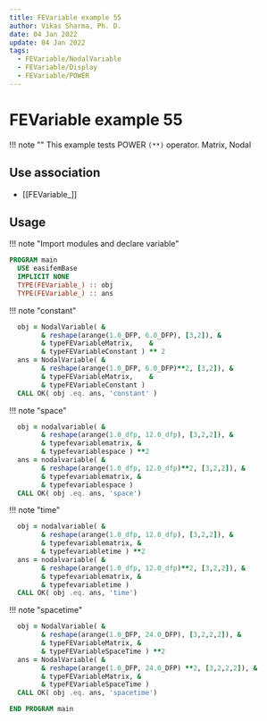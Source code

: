 ```yaml
---
title: FEVariable example 55
author: Vikas Sharma, Ph. D.
date: 04 Jan 2022
update: 04 Jan 2022
tags:
  - FEVariable/NodalVariable
  - FEVariable/Display
  - FEVariable/POWER
---
```


# FEVariable example 55

!!! note ""
    This example tests POWER `(**)` operator. Matrix, Nodal

## Use association

- [[FEVariable_]]

## Usage

!!! note "Import modules and declare variable"

```fortran
PROGRAM main
  USE easifemBase
  IMPLICIT NONE
  TYPE(FEVariable_) :: obj
  TYPE(FEVariable_) :: ans
```

!!! note "constant"

```fortran
  obj = NodalVariable( &
        & reshape(arange(1.0_DFP, 6.0_DFP), [3,2]), &
        & typeFEVariableMatrix,    &
        & typeFEVariableConstant ) ** 2
  ans = NodalVariable( &
        & reshape(arange(1.0_DFP, 6.0_DFP)**2, [3,2]), &
        & typeFEVariableMatrix,    &
        & typeFEVariableConstant )
  CALL OK( obj .eq. ans, 'constant' ) 
```

!!! note "space"

```fortran
  obj = nodalvariable( &
        & reshape(arange(1.0_dfp, 12.0_dfp), [3,2,2]), &
        & typefevariablematrix, &
        & typefevariablespace ) **2
  ans = nodalvariable( &
        & reshape(arange(1.0_dfp, 12.0_dfp)**2, [3,2,2]), &
        & typefevariablematrix, &
        & typefevariablespace )
  CALL OK( obj .eq. ans, 'space') 
```

!!! note "time"

```fortran
  obj = nodalvariable( &
        & reshape(arange(1.0_dfp, 12.0_dfp), [3,2,2]), &
        & typefevariablematrix, &
        & typefevariabletime ) **2
  ans = nodalvariable( &
        & reshape(arange(1.0_dfp, 12.0_dfp)**2, [3,2,2]), &
        & typefevariablematrix, &
        & typefevariabletime )
  CALL OK( obj .eq. ans, 'time') 
```

!!! note "spacetime"

```fortran
  obj = NodalVariable( &
        & reshape(arange(1.0_DFP, 24.0_DFP), [3,2,2,2]), &
        & typeFEVariableMatrix, &
        & typeFEVariableSpaceTime ) **2
  ans = NodalVariable( &
        & reshape(arange(1.0_DFP, 24.0_DFP) **2, [3,2,2,2]), &
        & typeFEVariableMatrix, &
        & typeFEVariableSpaceTime )
  CALL OK( obj .eq. ans, 'spacetime') 
```

```fortran
END PROGRAM main
```
